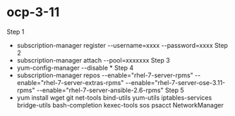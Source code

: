 # ocp-3-11
Step 1
- subscription-manager register --username=xxxx --password=xxxx
Step 2
- subscription-manager attach --pool=xxxxxxx
Step 3
- yum-config-manager --disable \*
Step 4
- subscription-manager repos --enable="rhel-7-server-rpms" --enable="rhel-7-server-extras-rpms" --enable="rhel-7-server-ose-3.11-rpms" --enable="rhel-7-server-ansible-2.6-rpms"
Step 5
- yum install wget git net-tools bind-utils yum-utils iptables-services bridge-utils bash-completion kexec-tools sos psacct NetworkManager
